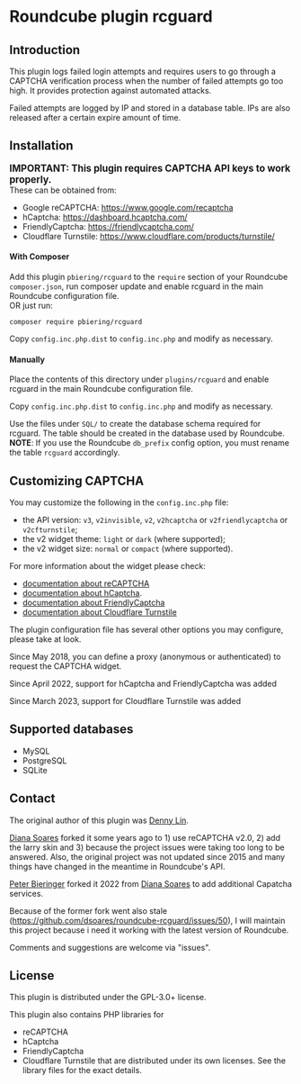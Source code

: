 # Roundcube plugin rcguard

## Introduction

This plugin logs failed login attempts and requires users to go through
a CAPTCHA verification process when the number of failed attempts go
too high. It provides protection against automated attacks.

Failed attempts are logged by IP and stored in a database table.
IPs are also released after a certain expire amount of time.


## Installation

<big>**IMPORTANT: This plugin requires CAPTCHA API keys to work properly.**</big>
<br>These can be obtained from:
- Google reCAPTCHA: https://www.google.com/recaptcha
- hCaptcha: https://dashboard.hcaptcha.com/
- FriendlyCaptcha: https://friendlycaptcha.com/
- Cloudflare Turnstile: https://www.cloudflare.com/products/turnstile/


#### With Composer

Add this plugin `pbiering/rcguard` to the `require` section of your Roundcube
`composer.json`, run composer update and enable rcguard in the main Roundcube
configuration file.
<br>OR just run:

    composer require pbiering/rcguard

Copy `config.inc.php.dist` to `config.inc.php` and modify as necessary.

#### Manually

Place the contents of this directory under `plugins/rcguard` and enable rcguard
in the main Roundcube configuration file.

Copy `config.inc.php.dist` to `config.inc.php` and modify as necessary.

Use the files under `SQL/` to create the database schema required for
rcguard. The table should be created in the database used by Roundcube.
**NOTE**: If you use the Roundcube `db_prefix` config option, you must rename
the table `rcguard` accordingly.


## Customizing CAPTCHA

You may customize the following in the `config.inc.php` file:

- the API version: `v3`, `v2invisible`, `v2`, `v2hcaptcha` or `v2friendlycaptcha` or `v2cfturnstile`;
- the v2 widget theme: `light` or `dark` (where supported);
- the v2 widget size: `normal` or `compact` (where supported).

For more information about the widget please check:
- [documentation about reCAPTCHA][recaptcha-doc]
- [documentation about hCaptcha][hcaptcha-doc].
- [documentation about FriendlyCaptcha][friendlycaptcha-doc]
- [documentation about Cloudflare Turnstile][cfturnstile-doc]

The plugin configuration file has several other options you may configure, please take at look.

Since May 2018, you can define a proxy (anonymous or authenticated) to request the CAPTCHA widget.

Since April 2022, support for hCaptcha and FriendlyCaptcha was added

Since March 2023, support for Cloudflare Turnstile was added


## Supported databases

- MySQL
- PostgreSQL
- SQLite


## Contact

The original author of this plugin was [Denny Lin][dennylin].

[Diana Soares][dsoares] forked
it some years ago to 1) use reCAPTCHA v2.0, 2) add the larry skin and 3) because the project
issues were taking too long to be answered. Also, the original project was not
updated since 2015 and many things have changed in the meantime in Roundcube's API.

[Peter Bieringer][pbiering] forked it 2022 from [Diana Soares][dsoares] to add additional
Capatcha services.

Because of the former fork went also stale (https://github.com/dsoares/roundcube-rcguard/issues/50),
I will maintain this project because i need it working with the latest
version of Roundcube.

Comments and suggestions are welcome via "issues".

[pbiering]: https://github.com/pbiering
[dsoares]: https://github.com/dsoares
[dennylin]: https://github.com/dennylin93
[recaptcha-doc]: https://developers.google.com/recaptcha/intro
[hcaptcha-doc]: https://docs.hcaptcha.com/
[friendlycaptcha-doc]: https://docs.friendlycaptcha.com/
[cfturnstile-doc]: https://developers.cloudflare.com/turnstile/


## License

This plugin is distributed under the GPL-3.0+ license.

This plugin also contains PHP libraries for
- reCAPTCHA
- hCaptcha
- FriendlyCaptcha
- Cloudflare Turnstile
that are distributed under its own licenses. See the library files for the exact details.


